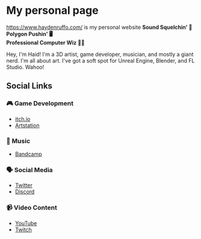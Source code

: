 # My personal page

https://www.haydenruffo.com/ is my personal website
**Sound Squelchin' 🎹  
Polygon Pushin' 🖥️  
Professional Computer Wiz 🧙‍♂️**

Hey, I'm Haid! I'm a 3D artist, game developer, musician, and mostly a giant nerd. I'm all about art. I've got a soft spot for Unreal Engine, Blender, and FL Studio. Wahoo!

## Social Links

### 🎮 Game Development
- [itch.io](https://haid.itch.io/)
- [Artstation](https://www.artstation.com/haid)

### 🎵 Music
- [Bandcamp](https://haidat.bandcamp.com/)

### 🗣️ Social Media
- [Twitter](https://twitter.com/HaydenRuffo)
- [Discord](https://discord.com/users/275062336513900546)

### 📹 Video Content
- [YouTube](https://www.youtube.com/@HAID.)
- [Twitch](https://www.twitch.tv/haidnaid)

<!-- ALL-CONTRIBUTORS-BADGE:START - Do not remove or modify this section -->
[maintainers]: https://img.shields.io/badge/maintainers-4-success.svg 'Number of maintainers'
<!-- ALL-CONTRIBUTORS-BADGE:END -->
